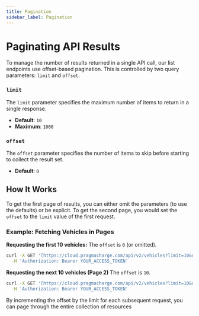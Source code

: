 ```yaml
---
title: Pagination
sidebar_label: Pagination
---
```


# Paginating API Results

To manage the number of results returned in a single API call, our list endpoints use offset-based pagination. This is controlled by two query parameters: `limit` and `offset`.

### `limit`
The `limit` parameter specifies the maximum number of items to return in a single response.

-   **Default**: `10`
-   **Maximum**: `1000`

### `offset`
The `offset` parameter specifies the number of items to skip before starting to collect the result set.

-   **Default**: `0`

## How It Works

To get the first page of results, you can either omit the parameters (to use the defaults) or be explicit. To get the second page, you would set the `offset` to the `limit` value of the first request.

### Example: Fetching Vehicles in Pages

**Requesting the first 10 vehicles:**
The `offset` is `0` (or omitted).

```bash
curl -X GET '[https://cloud.pragmacharge.com/api/v2/vehicles?limit=10&offset=0](https://cloud.pragmacharge.com/api/v2/vehicles?limit=10&offset=0)' \
  -H 'Authorization: Bearer YOUR_ACCESS_TOKEN'
```

**Requesting the next 10 vehicles (Page 2)**
The `offset` is `10`.

```bash
curl -X GET '[https://cloud.pragmacharge.com/api/v2/vehicles?limit=10&offset=10](https://cloud.pragmacharge.com/api/v2/vehicles?limit=10&offset=10)' \
  -H 'Authorization: Bearer YOUR_ACCESS_TOKEN'
```

By incrementing the offset by the limit for each subsequent request, you can page through the entire collection of resources